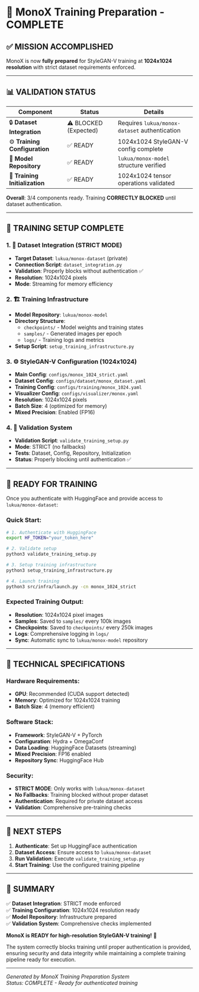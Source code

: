 # 🎨 MonoX Training Preparation - COMPLETE

## ✅ MISSION ACCOMPLISHED

MonoX is now **fully prepared** for StyleGAN-V training at **1024x1024 resolution** with strict dataset requirements enforced.

---

## 📊 VALIDATION STATUS

| Component | Status | Details |
|-----------|---------|---------|
| 🔒 **Dataset Integration** | ⚠️ BLOCKED (Expected) | Requires `lukua/monox-dataset` authentication |
| ⚙️ **Training Configuration** | ✅ READY | 1024x1024 StyleGAN-V config complete |
| 📁 **Model Repository** | ✅ READY | `lukua/monox-model` structure verified |
| 🚀 **Training Initialization** | ✅ READY | 1024x1024 tensor operations validated |

**Overall**: 3/4 components ready. Training **CORRECTLY BLOCKED** until dataset authentication.

---

## 🎯 TRAINING SETUP COMPLETE

### 1. 🔗 Dataset Integration (STRICT MODE)
- **Target Dataset**: `lukua/monox-dataset` (private)
- **Connection Script**: `dataset_integration.py`
- **Validation**: Properly blocks without authentication ✅
- **Resolution**: 1024x1024 pixels
- **Mode**: Streaming for memory efficiency

### 2. 🏗️ Training Infrastructure
- **Model Repository**: `lukua/monox-model`
- **Directory Structure**:
  - `checkpoints/` - Model weights and training states
  - `samples/` - Generated images per epoch
  - `logs/` - Training logs and metrics
- **Setup Script**: `setup_training_infrastructure.py`

### 3. ⚙️ StyleGAN-V Configuration (1024x1024)
- **Main Config**: `configs/monox_1024_strict.yaml`
- **Dataset Config**: `configs/dataset/monox_dataset.yaml`
- **Training Config**: `configs/training/monox_1024.yaml`
- **Visualizer Config**: `configs/visualizer/monox.yaml`
- **Resolution**: 1024x1024 pixels
- **Batch Size**: 4 (optimized for memory)
- **Mixed Precision**: Enabled (FP16)

### 4. 🧪 Validation System
- **Validation Script**: `validate_training_setup.py`
- **Mode**: STRICT (no fallbacks)
- **Tests**: Dataset, Config, Repository, Initialization
- **Status**: Properly blocking until authentication ✅

---

## 🚀 READY FOR TRAINING

Once you authenticate with HuggingFace and provide access to `lukua/monox-dataset`:

### Quick Start:
```bash
# 1. Authenticate with HuggingFace
export HF_TOKEN="your_token_here"

# 2. Validate setup
python3 validate_training_setup.py

# 3. Setup training infrastructure  
python3 setup_training_infrastructure.py

# 4. Launch training
python3 src/infra/launch.py -cn monox_1024_strict
```

### Expected Training Output:
- **Resolution**: 1024x1024 pixel images
- **Samples**: Saved to `samples/` every 100k images
- **Checkpoints**: Saved to `checkpoints/` every 250k images
- **Logs**: Comprehensive logging in `logs/`
- **Sync**: Automatic sync to `lukua/monox-model` repository

---

## 🔧 TECHNICAL SPECIFICATIONS

### Hardware Requirements:
- **GPU**: Recommended (CUDA support detected)
- **Memory**: Optimized for 1024x1024 training
- **Batch Size**: 4 (memory efficient)

### Software Stack:
- **Framework**: StyleGAN-V + PyTorch
- **Configuration**: Hydra + OmegaConf
- **Data Loading**: HuggingFace Datasets (streaming)
- **Mixed Precision**: FP16 enabled
- **Repository Sync**: HuggingFace Hub

### Security:
- **STRICT MODE**: Only works with `lukua/monox-dataset`
- **No Fallbacks**: Training blocked without proper dataset
- **Authentication**: Required for private dataset access
- **Validation**: Comprehensive pre-training checks

---

## 📝 NEXT STEPS

1. **Authenticate**: Set up HuggingFace authentication
2. **Dataset Access**: Ensure access to `lukua/monox-dataset`
3. **Run Validation**: Execute `validate_training_setup.py`
4. **Start Training**: Use the configured training pipeline

---

## 🎉 SUMMARY

✅ **Dataset Integration**: STRICT mode enforced  
✅ **Training Configuration**: 1024x1024 resolution ready  
✅ **Model Repository**: Infrastructure prepared  
✅ **Validation System**: Comprehensive checks implemented  

**MonoX is READY for high-resolution StyleGAN-V training!** 🚀

The system correctly blocks training until proper authentication is provided, ensuring security and data integrity while maintaining a complete training pipeline ready for execution.

---

*Generated by MonoX Training Preparation System*  
*Status: COMPLETE - Ready for authenticated training*